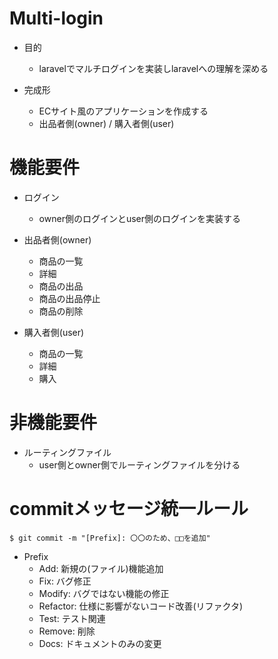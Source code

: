 # Multi-login
- 目的
  - laravelでマルチログインを実装しlaravelへの理解を深める
  
- 完成形
  - ECサイト風のアプリケーションを作成する
  - 出品者側(owner) / 購入者側(user)

# 機能要件
- ログイン
  - owner側のログインとuser側のログインを実装する

- 出品者側(owner)
  - 商品の一覧
  - 詳細
  - 商品の出品
  - 商品の出品停止
  - 商品の削除

- 購入者側(user)
  - 商品の一覧
  - 詳細
  - 購入

# 非機能要件
- ルーティングファイル
  - user側とowner側でルーティングファイルを分ける

# commitメッセージ統一ルール
```
$ git commit -m "[Prefix]: 〇〇のため、□□を追加"
```
- Prefix
  - Add: 新規の(ファイル)機能追加
  - Fix: バグ修正
  - Modify: バグではない機能の修正
  - Refactor: 仕様に影響がないコード改善(リファクタ)
  - Test: テスト関連
  - Remove: 削除
  - Docs: ドキュメントのみの変更
